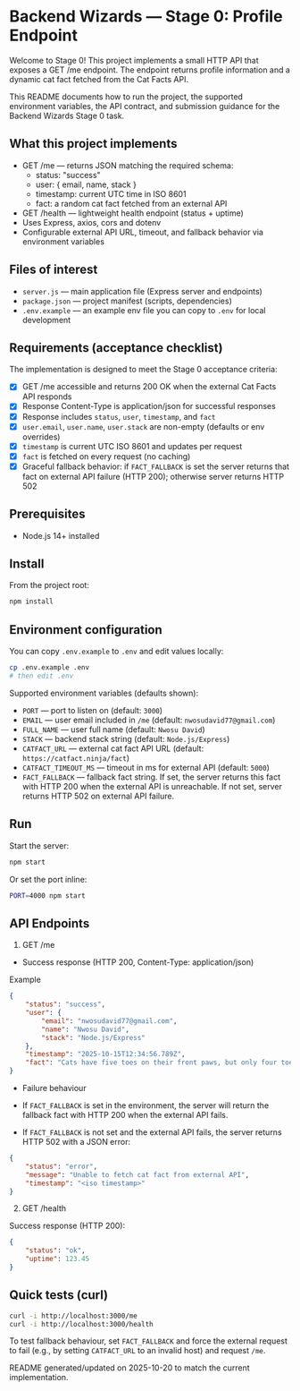 # Backend Wizards — Stage 0: Profile Endpoint

Welcome to Stage 0! This project implements a small HTTP API that exposes a GET /me endpoint. The endpoint returns profile information and a dynamic cat fact fetched from the Cat Facts API.

This README documents how to run the project, the supported environment variables, the API contract, and submission guidance for the Backend Wizards Stage 0 task.

## What this project implements

- GET /me — returns JSON matching the required schema:
	- status: "success"
	- user: { email, name, stack }
	- timestamp: current UTC time in ISO 8601
	- fact: a random cat fact fetched from an external API
- GET /health — lightweight health endpoint (status + uptime)
- Uses Express, axios, cors and dotenv
- Configurable external API URL, timeout, and fallback behavior via environment variables

## Files of interest

- `server.js` — main application file (Express server and endpoints)
- `package.json` — project manifest (scripts, dependencies)
- `.env.example` — an example env file you can copy to `.env` for local development

## Requirements (acceptance checklist)

The implementation is designed to meet the Stage 0 acceptance criteria:

- [x] GET /me accessible and returns 200 OK when the external Cat Facts API responds
- [x] Response Content-Type is application/json for successful responses
- [x] Response includes `status`, `user`, `timestamp`, and `fact`
- [x] `user.email`, `user.name`, `user.stack` are non-empty (defaults or env overrides)
- [x] `timestamp` is current UTC ISO 8601 and updates per request
- [x] `fact` is fetched on every request (no caching)
- [x] Graceful fallback behavior: if `FACT_FALLBACK` is set the server returns that fact on external API failure (HTTP 200); otherwise server returns HTTP 502

## Prerequisites

- Node.js 14+ installed

## Install

From the project root:

```bash
npm install
```

## Environment configuration

You can copy `.env.example` to `.env` and edit values locally:

```bash
cp .env.example .env
# then edit .env
```

Supported environment variables (defaults shown):

- `PORT` — port to listen on (default: `3000`)
- `EMAIL` — user email included in `/me` (default: `nwosudavid77@gmail.com`)
- `FULL_NAME` — user full name (default: `Nwosu David`)
- `STACK` — backend stack string (default: `Node.js/Express`)
- `CATFACT_URL` — external cat fact API URL (default: `https://catfact.ninja/fact`)
- `CATFACT_TIMEOUT_MS` — timeout in ms for external API (default: `5000`)
- `FACT_FALLBACK` — fallback fact string. If set, the server returns this fact with HTTP 200 when the external API is unreachable. If not set, server returns HTTP 502 on external API failure.

## Run

Start the server:

```bash
npm start
```

Or set the port inline:

```bash
PORT=4000 npm start
```

## API Endpoints

1. GET /me

- Success response (HTTP 200, Content-Type: application/json)

Example

```json
{
	"status": "success",
	"user": {
		"email": "nwosudavid77@gmail.com",
		"name": "Nwosu David",
		"stack": "Node.js/Express"
	},
	"timestamp": "2025-10-15T12:34:56.789Z",
	"fact": "Cats have five toes on their front paws, but only four toes on their back paws."
}
```

- Failure behaviour

- If `FACT_FALLBACK` is set in the environment, the server will return the fallback fact with HTTP 200 when the external API fails.
- If `FACT_FALLBACK` is not set and the external API fails, the server returns HTTP 502 with a JSON error:

```json
{
	"status": "error",
	"message": "Unable to fetch cat fact from external API",
	"timestamp": "<iso timestamp>"
}
```

2. GET /health

Success response (HTTP 200):

```json
{
	"status": "ok",
	"uptime": 123.45
}
```

## Quick tests (curl)

```bash
curl -i http://localhost:3000/me
curl -i http://localhost:3000/health
```

To test fallback behaviour, set `FACT_FALLBACK` and force the external request to fail (e.g., by setting `CATFACT_URL` to an invalid host) and request `/me`.

README generated/updated on 2025-10-20 to match the current implementation.

